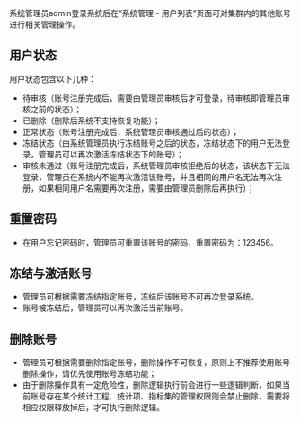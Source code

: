 系统管理员admin登录系统后在“系统管理 - 用户列表”页面可对集群内的其他账号进行相关管理操作。

## 用户状态

用户状态包含以下几种：

+ 待审核（账号注册完成后，需要由管理员审核后才可登录，待审核即管理员审核之前的状态）；
+ 已删除（删除后系统不支持恢复功能）；
+ 正常状态（账号注册完成后，系统管理员审核通过后的状态）；
+ 冻结状态（由系统管理员执行冻结账号之后的状态，冻结状态下的用户无法登录，管理员可以再次激活冻结状态下的账号）；
+ 审核未通过（账号注册完成后，系统管理员审核拒绝后的状态，该状态下无法登录，管理员在系统内不能再次激活该账号，并且相同的用户名无法再次注册，如果相同用户名需要再次注册，需要由管理员删除后再执行）；

## 重置密码

+ 在用户忘记密码时，管理员可重置该账号的密码，重置密码为：123456。

## 冻结与激活账号

+ 管理员可根据需要冻结指定账号，冻结后该账号不可再次登录系统。
+ 账号被冻结后，管理员可以再次激活当前账号。

## 删除账号

+ 管理员可根据需要删除指定账号，删除操作不可恢复，原则上不推荐使用账号删除操作，请优先使用账号冻结功能；
+ 由于删除操作具有一定危险性，删除逻辑执行前会进行一些逻辑判断，如果当前账号存在某个统计工程、统计项、指标集的管理权限则会禁止删除，需要将相应权限释放掉后，才可执行删除逻辑。

